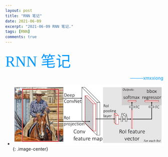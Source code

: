 ```yaml
---
layout: post
title: "RNN 笔记"
date: 2021-06-09
excerpt: "2021-06-09 RNN 笔记."
tags: [RNN]
comments: true
---
```


<font color=#0099ff size=10 face="STCAIYUN">RNN 笔记</font>
<font color=#0099ff> <p align="right">———xmxxiong</p></font>


* ![](https://github.com/xmxxiong/xmxxiong.github.io/blob/master/assets/img/FastRCNN/FastRCNN1.png?raw=true){: .image-center}  
